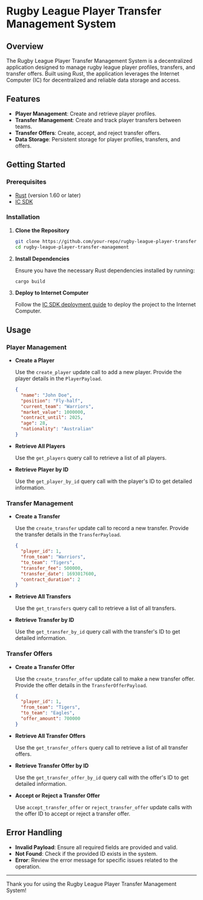 # Rugby League Player Transfer Management System

## Overview

The Rugby League Player Transfer Management System is a decentralized application designed to manage rugby league player profiles, transfers, and transfer offers. Built using Rust, the application leverages the Internet Computer (IC) for decentralized and reliable data storage and access.

## Features

- **Player Management**: Create and retrieve player profiles.
- **Transfer Management**: Create and track player transfers between teams.
- **Transfer Offers**: Create, accept, and reject transfer offers.
- **Data Storage**: Persistent storage for player profiles, transfers, and offers.

## Getting Started

### Prerequisites

- [Rust](https://www.rust-lang.org/tools/install) (version 1.60 or later)
- [IC SDK](https://sdk.dfinity.org/docs/developers-guide/install-upgrade.html)

### Installation

1. **Clone the Repository**

   ```bash
   git clone https://github.com/your-repo/rugby-league-player-transfer-management.git
   cd rugby-league-player-transfer-management
   ```

2. **Install Dependencies**

   Ensure you have the necessary Rust dependencies installed by running:

   ```bash
   cargo build
   ```

3. **Deploy to Internet Computer**

   Follow the [IC SDK deployment guide](https://sdk.dfinity.org/docs/developers-guide/deploy.html) to deploy the project to the Internet Computer.

## Usage

### Player Management

- **Create a Player**

  Use the `create_player` update call to add a new player. Provide the player details in the `PlayerPayload`.

  ```json
  {
    "name": "John Doe",
    "position": "Fly-half",
    "current_team": "Warriors",
    "market_value": 1000000,
    "contract_until": 2025,
    "age": 28,
    "nationality": "Australian"
  }
  ```

- **Retrieve All Players**

  Use the `get_players` query call to retrieve a list of all players.

- **Retrieve Player by ID**

  Use the `get_player_by_id` query call with the player's ID to get detailed information.

### Transfer Management

- **Create a Transfer**

  Use the `create_transfer` update call to record a new transfer. Provide the transfer details in the `TransferPayload`.

  ```json
  {
    "player_id": 1,
    "from_team": "Warriors",
    "to_team": "Tigers",
    "transfer_fee": 500000,
    "transfer_date": 1693017600,
    "contract_duration": 2
  }
  ```

- **Retrieve All Transfers**

  Use the `get_transfers` query call to retrieve a list of all transfers.

- **Retrieve Transfer by ID**

  Use the `get_transfer_by_id` query call with the transfer's ID to get detailed information.

### Transfer Offers

- **Create a Transfer Offer**

  Use the `create_transfer_offer` update call to make a new transfer offer. Provide the offer details in the `TransferOfferPayload`.

  ```json
  {
    "player_id": 1,
    "from_team": "Tigers",
    "to_team": "Eagles",
    "offer_amount": 700000
  }
  ```

- **Retrieve All Transfer Offers**

  Use the `get_transfer_offers` query call to retrieve a list of all transfer offers.

- **Retrieve Transfer Offer by ID**

  Use the `get_transfer_offer_by_id` query call with the offer's ID to get detailed information.

- **Accept or Reject a Transfer Offer**

  Use `accept_transfer_offer` or `reject_transfer_offer` update calls with the offer ID to accept or reject a transfer offer.

## Error Handling

- **Invalid Payload**: Ensure all required fields are provided and valid.
- **Not Found**: Check if the provided ID exists in the system.
- **Error**: Review the error message for specific issues related to the operation.

---

Thank you for using the Rugby League Player Transfer Management System!
```

